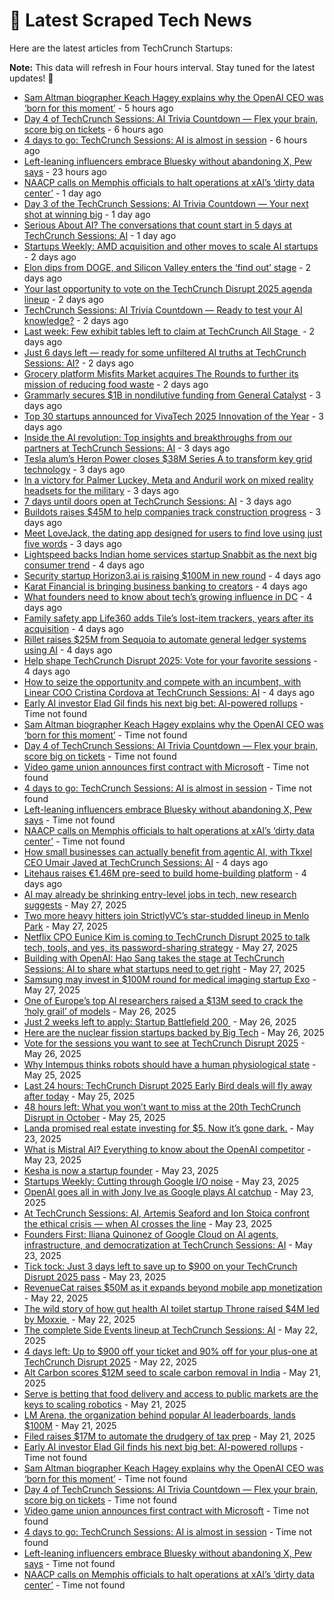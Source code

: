 
# 📰 Latest Scraped Tech News

Here are the latest articles from TechCrunch Startups:

**Note:** This data will refresh in Four hours interval. Stay tuned for the latest updates! 🔄
- [Sam Altman biographer Keach Hagey explains why the OpenAI CEO was ‘born for this moment’](https://techcrunch.com/2025/06/01/sam-altman-biographer-keach-hagey-explains-why-the-openai-ceo-was-born-for-this-moment/) - 5 hours ago
- [Day 4 of TechCrunch Sessions: AI Trivia Countdown — Flex your brain, score big on tickets](https://techcrunch.com/2025/06/01/day-4-of-techcrunch-sessions-ai-trivia-countdown-flex-your-brain-score-big-on-tickets/) - 6 hours ago
- [4 days to go: TechCrunch Sessions: AI is almost in session](https://techcrunch.com/2025/06/01/4-days-to-go-techcrunch-sessions-ai-is-almost-in-session/) - 6 hours ago
- [Left-leaning influencers embrace Bluesky without abandoning X, Pew says](https://techcrunch.com/2025/05/31/left-leaning-influencers-embrace-bluesky-without-abandoning-x-pew-says/) - 23 hours ago
- [NAACP calls on Memphis officials to halt operations at xAI’s ‘dirty data center’](https://techcrunch.com/2025/05/31/naacp-calls-on-officials-to-halt-operations-at-xais-dirty-data-center-in-memphis/) - 1 day ago
- [Day 3 of the TechCrunch Sessions: AI Trivia Countdown — Your next shot at winning big](https://techcrunch.com/2025/05/31/day-3-of-the-techcrunch-sessions-ai-trivia-countdown-your-next-shot-at-winning-big/) - 1 day ago
- [Serious About AI? The conversations that count start in 5 days at TechCrunch Sessions: AI](https://techcrunch.com/2025/05/31/serious-about-ai-the-conversations-that-count-start-in-5-days-at-techcrunch-sessions-ai/) - 1 day ago
- [Startups Weekly: AMD acquisition and other moves to scale AI startups](https://techcrunch.com/2025/05/30/startups-weekly-amd-acquisition-and-other-moves-to-scale-ai-startups/) - 2 days ago
- [Elon dips from DOGE, and Silicon Valley enters the ‘find out’ stage](https://techcrunch.com/podcast/elon-dips-from-doge-and-silicon-valley-enters-the-find-out-stage/) - 2 days ago
- [Your last opportunity to vote on the TechCrunch Disrupt 2025 agenda lineup](https://techcrunch.com/2025/05/30/your-last-opportunity-to-vote-on-the-techcrunch-disrupt-2025-agenda-lineup/) - 2 days ago
- [TechCrunch Sessions: AI Trivia Countdown — Ready to test your AI knowledge?](https://techcrunch.com/2025/05/30/tc-sessions-ai-trivia-countdown-ready-to-test-your-ai-knowledge/) - 2 days ago
- [Last week: Few exhibit tables left to claim at TechCrunch All Stage ](https://techcrunch.com/2025/05/30/last-week-few-exhibit-tables-left-to-claim-at-techcrunch-all-stage/) - 2 days ago
- [Just 6 days left — ready for some unfiltered AI truths at TechCrunch Sessions: AI?](https://techcrunch.com/2025/05/30/just-6-days-left-ready-for-some-unfiltered-ai-truths-at-techcrunch-sessions-ai/) - 2 days ago
- [Grocery platform Misfits Market acquires The Rounds to further its mission of reducing food waste](https://techcrunch.com/2025/05/30/grocery-platform-misfits-market-acquires-the-rounds-to-further-its-mission-of-reducing-food-waste/) - 2 days ago
- [Grammarly secures $1B in nondilutive funding from General Catalyst](https://techcrunch.com/2025/05/29/grammarly-secures-1b-in-non-dilutive-funding-from-general-catalyst/) - 3 days ago
- [Top 30 startups announced for VivaTech 2025 Innovation of the Year](https://techcrunch.com/2025/05/29/top-30-startups-announced-for-vivatech-2025-innovation-of-the-year-award/) - 3 days ago
- [Inside the AI revolution: Top insights and breakthroughs from our partners at TechCrunch Sessions: AI](https://techcrunch.com/2025/05/29/inside-the-ai-revolution-top-insights-and-breakthroughs-from-our-partners-at-techcrunch-sessions-ai/) - 3 days ago
- [Tesla alum’s Heron Power closes $38M Series A to transform key grid technology](https://techcrunch.com/2025/05/29/tesla-alums-heron-power-closes-38m-series-a-to-transform-key-grid-technology/) - 3 days ago
- [In a victory for Palmer Luckey, Meta and Anduril work on mixed reality headsets for the military](https://techcrunch.com/2025/05/29/in-a-victory-for-palmer-luckey-meta-and-anduril-work-on-mixed-reality-headsets-for-the-military/) - 3 days ago
- [7 days until doors open at TechCrunch Sessions: AI](https://techcrunch.com/2025/05/29/7-days-until-doors-open-at-techcrunch-sessions-ai/) - 3 days ago
- [Buildots raises $45M to help companies track construction progress](https://techcrunch.com/2025/05/29/buildots-raises-45m-to-help-companies-track-construction-progress/) - 3 days ago
- [Meet LoveJack, the dating app designed for users to find love using just five words](https://techcrunch.com/2025/05/29/meet-lovejack-the-dating-app-designed-for-users-to-find-love-using-just-five-words/) - 3 days ago
- [Lightspeed backs Indian home services startup Snabbit as the next big consumer trend](https://techcrunch.com/2025/05/28/lightspeed-backs-indian-home-services-startup-snabbit-as-the-next-big-consumer-trend/) - 4 days ago
- [Security startup Horizon3.ai is raising $100M in new round](https://techcrunch.com/2025/05/28/security-startup-horizon3-ai-is-raising-100m-in-new-round/) - 4 days ago
- [Karat Financial is bringing business banking to creators](https://techcrunch.com/2025/05/28/karat-financial-is-bringing-business-banking-to-creators/) - 4 days ago
- [What founders need to know about tech’s growing influence in DC](https://techcrunch.com/podcast/what-founders-need-to-know-about-techs-growing-influence-in-d-c/) - 4 days ago
- [Family safety app Life360 adds Tile’s lost-item trackers, years after its acquisition](https://techcrunch.com/2025/05/28/family-safety-app-life360-adds-tiles-lost-item-trackers-years-after-its-acquisition/) - 4 days ago
- [Rillet raises $25M from Sequoia to automate general ledger systems using AI](https://techcrunch.com/2025/05/28/rillet-raises-25m-from-sequoia-to-automate-general-ledger-systems-using-ai/) - 4 days ago
- [Help shape TechCrunch Disrupt 2025: Vote for your favorite sessions](https://techcrunch.com/2025/05/28/help-shape-techcrunch-disrupt-2025-vote-for-your-favorite-sessions/) - 4 days ago
- [How to seize the opportunity and compete with an incumbent, with Linear COO Cristina Cordova at TechCrunch Sessions: AI](https://techcrunch.com/2025/05/28/how-to-seize-the-opportunity-and-compete-with-an-incumbent-with-linear-coo-cristina-cordova-at-techcrunch-sessions-ai/) - 4 days ago
- [Early AI investor Elad Gil finds his next big bet: AI-powered rollups](https://techcrunch.com/2025/06/01/early-ai-investor-elad-gil-finds-his-next-big-bet-ai-powered-rollups/) - Time not found
- [Sam Altman biographer Keach Hagey explains why the OpenAI CEO was ‘born for this moment’](https://techcrunch.com/2025/06/01/sam-altman-biographer-keach-hagey-explains-why-the-openai-ceo-was-born-for-this-moment/) - Time not found
- [Day 4 of TechCrunch Sessions: AI Trivia Countdown — Flex your brain, score big on tickets](https://techcrunch.com/2025/06/01/day-4-of-techcrunch-sessions-ai-trivia-countdown-flex-your-brain-score-big-on-tickets/) - Time not found
- [Video game union announces first contract with Microsoft](https://techcrunch.com/2025/06/01/video-game-union-announces-first-contract-with-microsoft/) - Time not found
- [4 days to go: TechCrunch Sessions: AI is almost in session](https://techcrunch.com/2025/06/01/4-days-to-go-techcrunch-sessions-ai-is-almost-in-session/) - Time not found
- [Left-leaning influencers embrace Bluesky without abandoning X, Pew says](https://techcrunch.com/2025/05/31/left-leaning-influencers-embrace-bluesky-without-abandoning-x-pew-says/) - Time not found
- [NAACP calls on Memphis officials to halt operations at xAI’s ‘dirty data center’](https://techcrunch.com/2025/05/31/naacp-calls-on-officials-to-halt-operations-at-xais-dirty-data-center-in-memphis/) - Time not found
- [How small businesses can actually benefit from agentic AI, with Tkxel CEO Umair Javed at TechCrunch Sessions: AI](https://techcrunch.com/2025/05/28/how-small-businesses-can-actually-benefit-from-agentic-ai-with-tkxel-ceo-umair-javed-at-techcrunch-sessions-ai/) - 4 days ago
- [Litehaus raises €1.46M pre-seed to build home-building platform](https://techcrunch.com/2025/05/28/litehaus-raises-e1-7-million-pre-seed-to-build-home-building-marketplace/) - 4 days ago
- [AI may already be shrinking entry-level jobs in tech, new research suggests](https://techcrunch.com/2025/05/27/ai-may-already-be-shrinking-entry-level-jobs-in-tech-new-research-suggests/) - May 27, 2025
- [Two more heavy hitters join StrictlyVC’s star-studded lineup in Menlo Park](https://techcrunch.com/2025/05/27/two-more-heavy-hitters-join-strictlyvcs-star-studded-lineup-in-menlo-park/) - May 27, 2025
- [Netflix CPO Eunice Kim is coming to TechCrunch Disrupt 2025 to talk tech, tools, and yes, its password-sharing strategy](https://techcrunch.com/2025/05/27/netflix-cpo-eunice-kim-is-coming-to-techcrunch-disrupt-2025-to-talk-tech-tools-and-yes-its-password-sharing-strategy/) - May 27, 2025
- [Building with OpenAI: Hao Sang takes the stage at TechCrunch Sessions: AI to share what startups need to get right](https://techcrunch.com/2025/05/27/building-with-openai-hao-sang-takes-the-stage-at-techcrunch-sessions-ai-to-share-what-startups-need-to-get-right/) - May 27, 2025
- [Samsung may invest in $100M round for medical imaging startup Exo](https://techcrunch.com/2025/05/27/samsung-may-invest-in-100m-round-for-medical-imaging-startup-exo/) - May 27, 2025
- [One of Europe’s top AI researchers raised a $13M seed to crack the ‘holy grail’ of models](https://techcrunch.com/2025/05/26/one-of-europes-top-ai-researchers-raised-a-13m-seed-to-crack-the-holy-grail-of-models/) - May 26, 2025
- [Just 2 weeks left to apply: Startup Battlefield 200 ](https://techcrunch.com/2025/05/26/just-2-weeks-left-to-apply-startup-battlefield-200/) - May 26, 2025
- [Here are the nuclear fission startups backed by Big Tech](https://techcrunch.com/2025/05/26/here-are-the-nuclear-fission-startups-backed-by-big-tech/) - May 26, 2025
- [Vote for the sessions you want to see at TechCrunch Disrupt 2025](https://techcrunch.com/2025/05/26/vote-for-the-sessions-you-want-to-see-at-techcrunch-disrupt-2025/) - May 26, 2025
- [Why Intempus thinks robots should have a human physiological state](https://techcrunch.com/2025/05/25/why-intempus-thinks-robots-should-have-a-human-physiological-state/) - May 25, 2025
- [Last 24 hours: TechCrunch Disrupt 2025 Early Bird deals will fly away after today](https://techcrunch.com/2025/05/25/last-24-hours-techcrunch-disrupt-2025-early-bird-deals-will-fly-away-after-today/) - May 25, 2025
- [48 hours left: What you won’t want to miss at the 20th TechCrunch Disrupt in October](https://techcrunch.com/2025/05/25/48-hours-left-what-you-wont-want-to-miss-at-the-20th-techcrunch-disrupt-in-october/) - May 25, 2025
- [Landa promised real estate investing for $5. Now it’s gone dark.](https://techcrunch.com/2025/05/23/landa-promised-real-estate-investing-for-5-now-its-gone-dark/) - May 23, 2025
- [What is Mistral AI? Everything to know about the OpenAI competitor](https://techcrunch.com/2025/05/23/what-is-mistral-ai-everything-to-know-about-the-openai-competitor/) - May 23, 2025
- [Kesha is now a startup founder](https://techcrunch.com/2025/05/23/kesha-is-now-a-startup-founder/) - May 23, 2025
- [Startups Weekly: Cutting through Google I/O noise](https://techcrunch.com/2025/05/23/startups-weekly-cutting-through-google-i-o-noise/) - May 23, 2025
- [OpenAI goes all in with Jony Ive as Google plays AI catchup](https://techcrunch.com/podcast/openai-goes-all-in-with-jony-ive-as-google-plays-ai-catchup/) - May 23, 2025
- [At TechCrunch Sessions: AI, Artemis Seaford and Ion Stoica confront the ethical crisis — when AI crosses the line](https://techcrunch.com/2025/05/23/when-ai-crosses-the-line-artemis-seaford-and-ion-stoica-confront-the-ethical-crisis-at-techcrunch-sessions-ai/) - May 23, 2025
- [Founders First: Iliana Quinonez of Google Cloud on AI agents, infrastructure, and democratization at TechCrunch Sessions: AI](https://techcrunch.com/2025/05/23/founders-first-iliana-quinonez-of-google-cloud-on-ai-agents-infrastructure-and-democratization-at-techcrunch-sessions-ai/) - May 23, 2025
- [Tick tock: Just 3 days left to save up to $900 on your TechCrunch Disrupt 2025 pass](https://techcrunch.com/2025/05/23/tick-tock-just-3-days-left-to-save-up-to-900-on-your-techcrunch-disrupt-2025-pass/) - May 23, 2025
- [RevenueCat raises $50M as it expands beyond mobile app monetization](https://techcrunch.com/2025/05/22/revenuecat-raises-50m-as-it-expands-beyond-mobile-app-monetization/) - May 22, 2025
- [The wild story of how gut health AI toilet startup Throne raised $4M led by Moxxie ](https://techcrunch.com/2025/05/22/the-wild-story-of-how-gut-health-ai-toilet-startup-throne-raised-4m-led-by-moxxie/) - May 22, 2025
- [The complete Side Events lineup at TechCrunch Sessions: AI](https://techcrunch.com/2025/05/22/the-complete-side-events-lineup-at-techcrunch-sessions-ai/) - May 22, 2025
- [4 days left: Up to $900 off your ticket and 90% off for your plus-one at TechCrunch Disrupt 2025](https://techcrunch.com/2025/05/22/4-days-left-up-to-900-off-your-ticket-and-90-off-for-your-1-at-techcrunch-disrupt-2025/) - May 22, 2025
- [Alt Carbon scores $12M seed to scale carbon removal in India](https://techcrunch.com/2025/05/21/alt-carbon-scores-12m-seed-to-scale-carbon-removal-in-india/) - May 21, 2025
- [Serve is betting that food delivery and access to public markets are the keys to scaling robotics](https://techcrunch.com/podcast/serve-is-betting-that-food-delivery-and-access-to-public-markets-are-the-keys-to-scaling-robotics/) - May 21, 2025
- [LM Arena, the organization behind popular AI leaderboards, lands $100M](https://techcrunch.com/2025/05/21/lm-arena-the-organization-behind-popular-ai-leaderboards-lands-100m/) - May 21, 2025
- [Filed raises $17M to automate the drudgery of tax prep](https://techcrunch.com/2025/05/21/filed-raises-17m-to-automate-the-drudgery-of-tax-prep/) - May 21, 2025
- [Early AI investor Elad Gil finds his next big bet: AI-powered rollups](https://techcrunch.com/2025/06/01/early-ai-investor-elad-gil-finds-his-next-big-bet-ai-powered-rollups/) - Time not found
- [Sam Altman biographer Keach Hagey explains why the OpenAI CEO was ‘born for this moment’](https://techcrunch.com/2025/06/01/sam-altman-biographer-keach-hagey-explains-why-the-openai-ceo-was-born-for-this-moment/) - Time not found
- [Day 4 of TechCrunch Sessions: AI Trivia Countdown — Flex your brain, score big on tickets](https://techcrunch.com/2025/06/01/day-4-of-techcrunch-sessions-ai-trivia-countdown-flex-your-brain-score-big-on-tickets/) - Time not found
- [Video game union announces first contract with Microsoft](https://techcrunch.com/2025/06/01/video-game-union-announces-first-contract-with-microsoft/) - Time not found
- [4 days to go: TechCrunch Sessions: AI is almost in session](https://techcrunch.com/2025/06/01/4-days-to-go-techcrunch-sessions-ai-is-almost-in-session/) - Time not found
- [Left-leaning influencers embrace Bluesky without abandoning X, Pew says](https://techcrunch.com/2025/05/31/left-leaning-influencers-embrace-bluesky-without-abandoning-x-pew-says/) - Time not found
- [NAACP calls on Memphis officials to halt operations at xAI’s ‘dirty data center’](https://techcrunch.com/2025/05/31/naacp-calls-on-officials-to-halt-operations-at-xais-dirty-data-center-in-memphis/) - Time not found